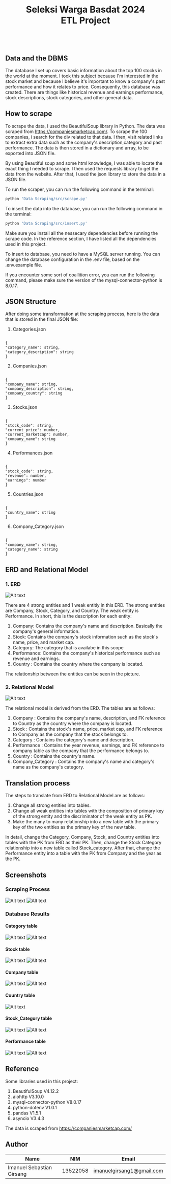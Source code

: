 <h1 align="center">
  <br>
  Seleksi Warga Basdat 2024 <br>
  ETL Project
  <br>
  <br>
</h1>

<h2 align="left">
  <br>
  Data and the DBMS
  <br>
</h2>
The database I set up covers basic information about the top 100 stocks in the world at the moment. I took this subject because I'm interested in the stock market and because I believe it's important to know a company's past performance and how it relates to price. Consequently, this database was created. There are things like historical revenue and earnings performance, stock descriptions, stock categories, and other general data.
  <br>

## How to scrape

To scrape the data, I used the BeautifulSoup library in Python. The data was scraped from https://companiesmarketcap.com/. To scrape the 100 companies, i search for the div related to that data. I then, visit related links to extract extra data such as the company's description,category and past performance. The data is then stored in a dictionary and array, to be exported into JSON file.

By using Beautiful soup and some html knowledge, I was able to locate the exact thing I needed to scrape. I then used the requests library to get the data from the website. After that, I used the json library to store the data in a JSON file.

To run the scraper, you can run the following command in the terminal:

```bash
python 'Data Scraping/src/scrape.py'
```

To insert the data into the database, you can run the following command in the terminal:

```bash
python 'Data Scraping/src/insert.py'
```

Make sure you install all the nessecary dependencies before running the scrape code. In the reference section, I have listed all the dependencies used in this project.

To insert to database, you need to have a MySQL server running. You can change the database configuration in the .env file, based on the .env.example file.

If you encounter some sort of coallition error, you can run the following command, please make sure the version of the mysql-connector-python is 8.0.17.

## JSON Structure

After doing some transformation at the scraping process, here is the data that is stored in the final JSON file:

1. Categories.json

```

{
"category_name": string,
"category_description": string
}

```

2. Companies.json

```

{
"company_name": string,
"company_description": string,
"company_country": string
}

```

3. Stocks.json

```

{
"stock_code": string,
"current_price": number,
"current_marketcap": number,
"company_name": string
}

```

4. Performances.json

```

{
"stock_code": string,
"revenue": number,
"earnings": number
}

```

5. Countries.json

```

{
"country_name": string
}

```

6. Company_Category.json

```

{
"company_name": string,
"category_name": string
}

```

## ERD and Relational Model

### 1. ERD

![Alt text](/Data%20Storing/design/ERD.png)

There are 4 strong entities and 1 weak entitiy in this ERD. The strong entities are Company, Stock, Category, and Country. The weak entity is Performance. In short, this is the description for each entity:

1. Company: Contains the company's name and description. Basically the company's general information.
2. Stock: Contains the company's stock information such as the stock's name, price, and market cap.
3. Category: The category that is availabe in this scope
4. Performance: Contains the company's historical performance such as revenue and earnings.
5. Country : Contains the country where the company is located.

The relationship between the entities can be seen in the picture.

### 2. Relational Model

![Alt text](/Data%20Storing/design/Relational%20Model.png)

The relational model is derived from the ERD. The tables are as follows:

1. Company : Contains the company's name, description, and FK reference to Country as the country where the company is located.
2. Stock : Contains the stock's name, price, market cap, and FK reference to Company as the company that the stock belongs to.
3. Category : Contains the category's name and description.
4. Performance : Contains the year revenue, earnings, and FK reference to company table as the company that the performance belongs to.
5. Country : Contains the country's name.
6. Company_Category : Contains the company's name and category's name as the company's category.

## Translation process

The steps to translate from ERD to Relational Model are as follows:

1. Change all strong entities into tables.
2. Change all weak entities into tables with the composition of primary key of the strong entity and the discriminator of the weak entity as PK.
3. Make the many to many relationship into a new table with the primary key of the two entities as the primary key of the new table.

In detail, change the Category, Company, Stock, and Country entities into tables with the PK from ERD as their PK. Then, change the Stock Category relationship into a new table called Stock_category. After that, change the Performance entity into a table with the PK from Company and the year as the PK.

## Screenshots

### Scraping Process

![Alt text](/Data%20Scraping/screenshot/scrape_1.png)
![Alt text](/Data%20Scraping/screenshot/scrape_2.png)

### Database Results

#### Category table

![Alt text](/Data%20Storing/screenshot/category_1.png)
![Alt text](/Data%20Storing/screenshot/category_2.png)

#### Stock table

![Alt text](/Data%20Storing/screenshot/stock_1.png)
![Alt text](/Data%20Storing/screenshot/stock_2.png)

#### Company table

![Alt text](/Data%20Storing/screenshot/company_1.png)
![Alt text](/Data%20Storing/screenshot/company_2.png)

#### Country table

![Alt text](/Data%20Storing/screenshot/country.png)

#### Stock_Category table

![Alt text](/Data%20Storing/screenshot/stock_category_1.png)
![Alt text](/Data%20Storing/screenshot/stock_category_2.png)

#### Performance table

![Alt text](/Data%20Storing/screenshot/comp_performance_1.png)
![Alt text](/Data%20Storing/screenshot/comp_performance_2.png)

## Reference

Some libraries used in this project:

1. BeautifulSoup V4.12.2
2. aiohttp V3.10.0
3. mysql-connector-python V8.0.17
4. python-dotenv V1.0.1
5. pandas V1.5.1
6. asyncio V3.4.3

The data is scraped from https://companiesmarketcap.com/

## Author

| Name                      | NIM      | Email                     |
| ------------------------- | -------- | ------------------------- |
| Imanuel Sebastian Girsang | 13522058 | imanuelgirsang1@gmail.com |
